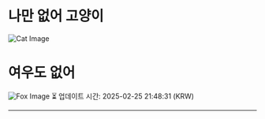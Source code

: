 
# 나만 없어 고양이

![Cat Image](https://cdn2.thecatapi.com/images/e57.jpg)

# 여우도 없어
![Fox Image](https://randomfox.ca/images/9.jpg)
⏳ 업데이트 시간: 2025-02-25 21:48:31 (KRW)

---
